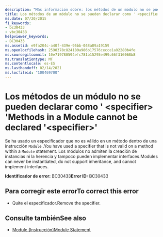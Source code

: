 ```yaml
---
description: "Más información sobre: los métodos de un módulo no se pueden declarar como ' <specifier> '"
title: Los métodos de un módulo no se pueden declarar como ' <specifier> '
ms.date: 07/20/2015
f1_keywords:
- bc30433
- vbc30433
helpviewer_keywords:
- BC30433
ms.assetid: e9fa204c-a40f-439e-95bb-048a89a19159
ms.openlocfilehash: 2590378c824189a986b17576cecce1a02280b4fe
ms.sourcegitcommit: 10e719780594efc781b15295e499c66f316068b8
ms.translationtype: MT
ms.contentlocale: es-ES
ms.lasthandoff: 02/14/2021
ms.locfileid: "100469700"
---
```

# <a name="methods-in-a-module-cannot-be-declared-specifier"></a><span data-ttu-id="dcaed-103">Los métodos de un módulo no se pueden declarar como ' \<specifier> '</span><span class="sxs-lookup"><span data-stu-id="dcaed-103">Methods in a Module cannot be declared '\<specifier>'</span></span>

<span data-ttu-id="dcaed-104">Se ha usado un especificador que no es válido en un método dentro de una instrucción `Module` .</span><span class="sxs-lookup"><span data-stu-id="dcaed-104">You have used a specifier that is not valid on a method within a `Module` statement.</span></span> <span data-ttu-id="dcaed-105">Los módulos no admiten la creación de instancias ni la herencia y tampoco pueden implementar interfaces.</span><span class="sxs-lookup"><span data-stu-id="dcaed-105">Modules can never be instantiated, do not support inheritance, and cannot implement interfaces.</span></span>  
  
 <span data-ttu-id="dcaed-106">**Identificador de error:** BC30433</span><span class="sxs-lookup"><span data-stu-id="dcaed-106">**Error ID:** BC30433</span></span>  
  
## <a name="to-correct-this-error"></a><span data-ttu-id="dcaed-107">Para corregir este error</span><span class="sxs-lookup"><span data-stu-id="dcaed-107">To correct this error</span></span>  
  
- <span data-ttu-id="dcaed-108">Quite el especificador.</span><span class="sxs-lookup"><span data-stu-id="dcaed-108">Remove the specifier.</span></span>  
  
## <a name="see-also"></a><span data-ttu-id="dcaed-109">Consulte también</span><span class="sxs-lookup"><span data-stu-id="dcaed-109">See also</span></span>

- [<span data-ttu-id="dcaed-110">Module (Instrucción)</span><span class="sxs-lookup"><span data-stu-id="dcaed-110">Module Statement</span></span>](../language-reference/statements/module-statement.md)
